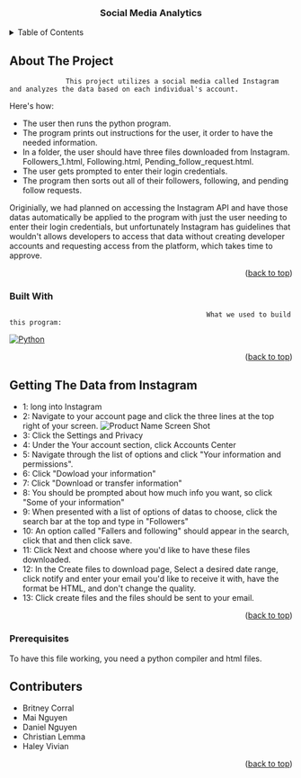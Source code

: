 <a name="readme-top"></a>


<!-- PROJECT LOGO -->
<br />
<div align="center">
  <h3 align="center">Social Media Analytics</h3>

</div>



<!-- TABLE OF CONTENTS -->
<details>
  <summary>Table of Contents</summary>
  <ol>
    <li>
      <a href="#about-the-project">About The Project</a>
      <ul>
        <li><a href="#built-with">Built With</a></li>
      </ul>
    </li>
    <li>
      <a href="#getting-the-data-from-instagram">Getting The Data from Instagram</a>
    </li>
    <li>
      <a href="#prerequisites">Prerequisites</a>
    </li>
    <li><a href="#contributers">Contributers</a></li>
  </ol>
</details>



<!-- ABOUT THE PROJECT -->
## About The Project

                  This project utilizes a social media called Instagram and analyzes the data based on each individual's account.

Here's how:
* The user then runs the python program.
* The program prints out instructions for the user, it order to have the needed information.
* In a folder, the user should have three files downloaded from Instagram. Followers_1.html, Following.html, Pending_follow_request.html.
* The user gets prompted to enter their login credentials.
* The program then sorts out all of their followers, following, and pending follow requests.

Originially, we had planned on accessing the Instagram API and have those datas automatically be applied to the program with just the user needing to enter their login credentials, but unfortunately Instagram has guidelines that wouldn't allows developers to access that data without creating developer accounts and requesting access from the platform, which takes time to approve.

<p align="right">(<a href="#readme-top">back to top</a>)</p>



### Built With

                                                     What we used to build this program:

 [![Python][Python]][Python-url]

<p align="right">(<a href="#readme-top">back to top</a>)</p>



<!-- GETTING STARTED -->
## Getting The Data from Instagram

* 1: long into Instagram
* 2: Navigate to your account page and click the three lines at the top right of your screen.
![Product Name Screen Shot][Insta-screenshot]
* 3: Click the Settings and Privacy
* 4: Under the Your account section, click Accounts Center
* 5: Navigate through the list of options and click "Your information and permissions".
* 6: Click "Dowload your information"
* 7: Click "Download or transfer information"
* 8: You should be prompted about how much info you want, so click "Some of your information"
* 9: When presented with a list of options of datas to choose, click the search bar at the top and type in "Followers"
* 10: An option called "Fallers and following" should appear in the search, click that and then click save.
* 11: Click Next and choose where you'd like to have these files downloaded.
* 12: In the Create files to download page, Select a desired date range, click notify and enter your email you'd like to receive it with, have the format be HTML, and don't change the quality.
* 13: Click create files and the files should be sent to your email.
<p align="right">(<a href="#readme-top">back to top</a>)</p>

### Prerequisites

To have this file working, you need a python compiler and html files.


<!-- CONTRIBUTING -->
## Contributers

* Britney Corral
* Mai Nguyen
* Daniel Nguyen
* Christian Lemma
* Haley Vivian

<p align="right">(<a href="#readme-top">back to top</a>)</p>



<!-- MARKDOWN LINKS & IMAGES -->
[product-screenshot]: images/screenshot.png
[Insta-screenshot]: https://static-prod.adweek.com/wp-content/uploads/2018/10/Instagram-Profile-Menu-Button.png
[Python]: https://miro.medium.com/v2/resize:fit:1400/format:webp/1*m0H6-tUbW6grMlezlb52yw.png
[Python-url]: https://www.python.org/

